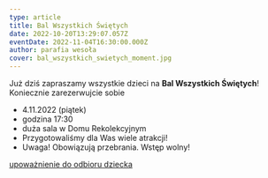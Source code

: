 ```yaml
---
type: article
title: Bal Wszystkich Świętych
date: 2022-10-20T13:29:07.057Z
eventDate: 2022-11-04T16:30:00.000Z
author: parafia wesoła
cover: bal_wszystkich_swietych_moment.jpg
---
```

<!--StartFragment-->

Już dziś zapraszamy wszystkie dzieci na **Bal Wszystkich Świętych**! Koniecznie zarezerwujcie sobie 

* 4.11.2022 (piątek) 
* godzina 17:30 
* duża sala w Domu Rekolekcyjnym
* Przygotowaliśmy dla Was wiele atrakcji! 
* Uwaga! Obowiązują przebrania. Wstęp wolny!

[upoważnienie do odbioru dziecka](https://drive.google.com/file/d/1-jpDbZo3-nmEAydHVe6NjBdlj12BNm1m/view?usp=sharing)

<!--EndFragment-->
